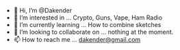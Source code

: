 - 👋 Hi, I’m @Dakender
- 👀 I’m interested in ... Crypto, Guns, Vape, Ham Radio
- 🌱 I’m currently learning ... How to combine sketches
- 💞️ I’m looking to collaborate on ... nothing at the moment.
- 📫 How to reach me ... dakender@gmail.com

<!---
Dakender/Dakender is a ✨ special ✨ repository because its `README.md` (this file) appears on your GitHub profile.
You can click the Preview link to take a look at your changes.
--->
